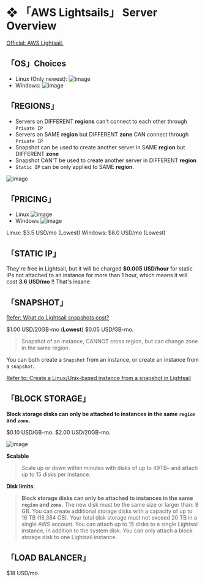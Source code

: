 # ❖ 「AWS Lightsails」 Server Overview

[Official: AWS Lightsail.](https://lightsail.aws.amazon.com/)

## 「OS」Choices
- Linux (Only newest):
![image](https://user-images.githubusercontent.com/14041622/45220654-606de280-b2e1-11e8-8f2a-b0dba891d11d.png)
- Windows:
![image](https://user-images.githubusercontent.com/14041622/45220660-65cb2d00-b2e1-11e8-895c-3b5fd928a9a0.png)


## 「REGIONS」

- Servers on DIFFERENT **regions** can't connect to each other through `Private IP`
- Servers on SAME **region** but DIFFERENT **zone** CAN connect through `Private IP`
- Snapshot can be used to create another server in SAME **region** but DIFFERENT **zone**
- Snapshot CAN'T be used to create another server in DIFFERENT **region**
- `Static IP` can be only applied to SAME **region**.

![image](https://user-images.githubusercontent.com/14041622/45548387-be0cac80-b856-11e8-9d6e-1d355a6dd8a6.png)


## 「PRICING」
- Linux
![image](https://user-images.githubusercontent.com/14041622/45219164-9eb4d300-b2dc-11e8-8299-50d91909c9dc.png)
- Windows
![image](https://user-images.githubusercontent.com/14041622/45219183-a70d0e00-b2dc-11e8-8181-bbb83265dd21.png)

Linux: $3.5 USD/mo (Lowest)
Windows: $8.0 USD/mo (Lowest)


## 「STATIC IP」
They're free in Lightsail, but it will be charged **$0.005 USD/hour** for static IPs not attached to an instance for more than 1 hour, which means it will cost **3.6 USD/mo** !! That's insane

## 「SNAPSHOT」
[Refer: What do Lightsail snapshots cost?](https://aws.amazon.com/lightsail/faq/)

$1.00 USD/20GB-mo (**Lowest**)
$0.05 USD/GB-mo.

> Snapshot of an instance, CANNOT cross region, but can change zone in the same region.

You can both create a `Snapshot` from an instance, or create an instance from a `snapshot`.

[Refer to: Create a Linux/Unix-based instance from a snapshot in Lightsail](https://lightsail.aws.amazon.com/ls/docs/en/articles/lightsail-how-to-create-instance-from-snapshot)

## 「BLOCK STORAGE」

**Block storage disks can only be attached to instances in the **same** `region` and `zone`.**

$0.10 USD/GB-mo.
$2.00 USD/20GB-mo.

![image](https://user-images.githubusercontent.com/14041622/45548474-04620b80-b857-11e8-9333-5077efcfc012.png)

**Scalable**
> Scale up or down within minutes with disks of up to 49TB– and attach up to 15 disks per instance.


**Disk limits**:
> **Block storage disks can only be attached to instances in the **same** `region` and `zone`.**
The new disk must be the same size or larger than: 8 GB.
You can create additional storage disks with a capacity of up to 16 TB (16,384 GB).
Your total disk storage must not exceed 20 TB in a single AWS account.
You can attach up to 15 disks to a single Lightsail instance, in addition to the system disk.
You can only attach a block storage disk to one Lightsail instance.



## 「LOAD BALANCER」

$18 USD/mo.